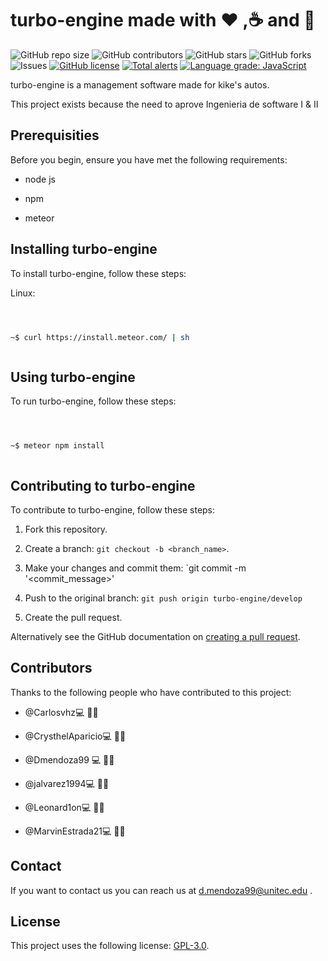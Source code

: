 # turbo-engine made with :heart: ,:coffee: and :beer:

![GitHub repo size](https://img.shields.io/github/repo-size/Dmendoza99/turbo-engine.svg) ![GitHub contributors](https://img.shields.io/github/contributors/dmendoza99/turbo-engine.svg) ![GitHub stars](https://img.shields.io/github/stars/Dmendoza99/turbo-engine.svg) ![GitHub forks](https://img.shields.io/github/forks/Dmendoza99/turbo-engine.svg) ![Issues](https://img.shields.io/github/issues/Dmendoza99/turbo-engine.svg) [![GitHub license](https://img.shields.io/github/license/Dmendoza99/turbo-engine)](https://github.com/Dmendoza99/turbo-engine/blob/master/LICENSE) [![Total alerts](https://img.shields.io/lgtm/alerts/g/Dmendoza99/turbo-engine.svg?logo=lgtm&logoWidth=18)](https://lgtm.com/projects/g/Dmendoza99/turbo-engine/alerts/) [![Language grade: JavaScript](https://img.shields.io/lgtm/grade/javascript/g/Dmendoza99/turbo-engine.svg?logo=lgtm&logoWidth=18)](https://lgtm.com/projects/g/Dmendoza99/turbo-engine/context:javascript)

turbo-engine is a management software made for kike's autos.

This project exists because the need to aprove Ingenieria de software I & II

## Prerequisities

Before you begin, ensure you have met the following requirements:

- node js

- npm

- meteor

## Installing turbo-engine

To install turbo-engine, follow these steps:

Linux:

```bash



~$ curl https://install.meteor.com/ | sh



```

## Using turbo-engine

To run turbo-engine, follow these steps:

```bash



~$ meteor npm install



```

## Contributing to turbo-engine

To contribute to turbo-engine, follow these steps:

1. Fork this repository.

2) Create a branch: `git checkout -b <branch_name>`.

3. Make your changes and commit them: `git commit -m '<commit_message>'

4) Push to the original branch: `git push origin turbo-engine/develop`

5. Create the pull request.

Alternatively see the GitHub documentation on [creating a pull request](https://help.github.com/en/github/collaborating-with-issues-and-pull-requests/creating-a-pull-request).

## Contributors

Thanks to the following people who have contributed to this project:

- @Carlosvhz💻 👨‍💻

- @CrysthelAparicio💻 👩‍💻

- @Dmendoza99 💻 👨‍💻

- @jalvarez1994💻 👨‍💻

- @Leonard1on💻 👨‍💻

- @MarvinEstrada21💻 👨‍💻

## Contact

If you want to contact us you can reach us at d.mendoza99@unitec.edu .

## License

This project uses the following license: [GPL-3.0](https://github.com/Dmendoza99/turbo-engine/blob/master/LICENSE).
